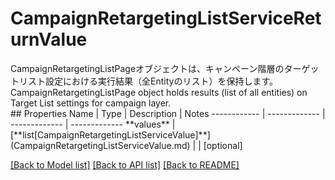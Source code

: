 # CampaignRetargetingListServiceReturnValue

<div lang=\"ja\">CampaignRetargetingListPageオブジェクトは、キャンペーン階層のターゲットリスト設定における実行結果（全Entityのリスト）を保持します。</div> <div lang=\"en\">CampaignRetargetingListPage object holds results (list of all entities) on Target List settings for campaign layer.</div> 
## Properties
Name | Type | Description | Notes
------------ | ------------- | ------------- | -------------
**values** | [**list[CampaignRetargetingListServiceValue]**](CampaignRetargetingListServiceValue.md) |  | [optional] 

[[Back to Model list]](../README.md#documentation-for-models) [[Back to API list]](../README.md#documentation-for-api-endpoints) [[Back to README]](../README.md)


